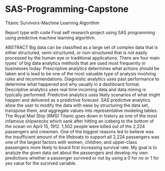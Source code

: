 # SAS-Programming-Capstone
Titanic Survivors-Machine Learning Algorithm

Report type with code
Final self research project using SAS programming using predictive machine learning algorithm. 

ABSTRACT
Big data can be classified as a large set of complex data that is either structured, semi-structured, or non-structured that is not easily processed by the human eye or traditional applications. There are four main types’ of big data analytics methods that are used most frequently in businesses today. Prescriptive analytics determines what actions should be taken and is lead to be one of the most valuable type of analysis involving rules and recommendations. Diagnostic analytics uses past performance to determine what happened and why usually in a dashboard format. Descriptive analytics uses real time incoming data and data mining is typically performed. Predictive analytics uses likely scenarios of what might happen and delivered as a predictive forecast.
	SAS predictive analytics allow the user to modify the data with ease by structuring the data set, transpose them, and aggregate values into representative modeling tables. The Royal Mail Ship (RMS) Titanic goes down in history as one of the most infamous shipwrecks which sank after hitting an iceberg to the bottom of the ocean on April 15, 1912. 1,502 people were killed out of the 2,224 passengers and crewmen. One of the biggest reasons led to believe was the insufficient amount of the lifeboats to support all 2,224 passengers was one of the largest factors with women, children, and upper-class passengers more likely to board first increasing survival rate. My goal is to analyze the given data set about the passengers and develop my own predictions whether a passenger survived or not by using a 0 for no or 1 for yes value for the survived variable.
